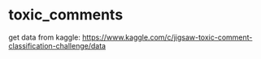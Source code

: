 # toxic_comments

get data from kaggle: https://www.kaggle.com/c/jigsaw-toxic-comment-classification-challenge/data
